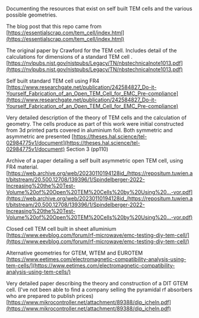Documenting the resources that exist on self built TEM cells and the various possible geometries.

The blog post that this repo came from
[https://essentialscrap.com/tem_cell/index.html](https://essentialscrap.com/tem_cell/index.html)

The original paper by Crawford for the TEM cell. Includes detail of the calculations for dimensions of a standard TEM cell .
[https://nvlpubs.nist.gov/nistpubs/Legacy/TN/nbstechnicalnote1013.pdf](https://nvlpubs.nist.gov/nistpubs/Legacy/TN/nbstechnicalnote1013.pdf)

Self built standard TEM cell using FR4
[https://www.researchgate.net/publication/242584827_Do-it-Yourself_Fabrication_of_an_Open_TEM_Cell_for_EMC_Pre-compliance](https://www.researchgate.net/publication/242584827_Do-it-Yourself_Fabrication_of_an_Open_TEM_Cell_for_EMC_Pre-compliance)

Very detailed description of the theory of TEM cells and the calculation of geometry. The cells produce as part of this work were initial constructed from 3d printed parts covered in aluminium foil. Both symmetric and asymmetric are presented
[https://theses.hal.science/tel-02984775v1/document](https://theses.hal.science/tel-02984775v1/document) Section 3 (pp110)

Archive of a paper detailing a self built asymmetric open TEM cell, using FR4 material.
[https://web.archive.org/web/20230110194128id_/https://repositum.tuwien.at/bitstream/20.500.12708/139396/1/Spindelberger-2022-Increasing%20the%20Test-Volume%20of%20Open%20TEM%20Cells%20by%20Using%20...-vor.pdf](https://web.archive.org/web/20230110194128id_/https://repositum.tuwien.at/bitstream/20.500.12708/139396/1/Spindelberger-2022-Increasing%20the%20Test-Volume%20of%20Open%20TEM%20Cells%20by%20Using%20...-vor.pdf)

Closed cell TEM cell built in sheet alluminium
[https://www.eevblog.com/forum/rf-microwave/emc-testing-diy-tem-cell/](https://www.eevblog.com/forum/rf-microwave/emc-testing-diy-tem-cell/)

Alternative geometries for GTEM, WTEM  and EUROTEM
[https://www.eetimes.com/electromagnetic-compatibility-analysis-using-tem-cells/](https://www.eetimes.com/electromagnetic-compatibility-analysis-using-tem-cells/)

Very detailed paper describing the theory and construction of a DIT GTEM cell. (I've not been able to find a company selling the pyramidal rf absorbers who are prepared to publish prices)
[https://www.mikrocontroller.net/attachment/89388/dip_icheln.pdf](https://www.mikrocontroller.net/attachment/89388/dip_icheln.pdf)
